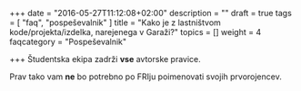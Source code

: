 +++
date = "2016-05-27T11:12:08+02:00"
description = ""
draft = true
tags = [ "faq", "pospeševalnik" ]
title = "Kako je z lastništvom kode/projekta/izdelka, narejenega v Garaži?"
topics = []
weight = 4
faqcategory = "Pospeševalnik"

+++
Študentska ekipa zadrži **vse** avtorske pravice. 

Prav tako vam **ne** bo potrebno po FRIju poimenovati svojih prvorojencev.